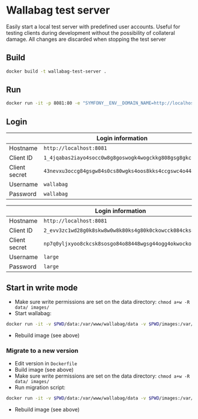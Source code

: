 # Wallabag test server
Easily start a local test server with predefined user accounts. Useful for testing clients during development without the possibility of collateral damage. All changes are discarded when stopping the test server

## Build
```bash
docker build -t wallabag-test-server .
```

## Run
```bash
docker run -it -p 8081:80 -e "SYMFONY__ENV__DOMAIN_NAME=http://localhost:8081" wallabag-test-server
```

## Login
|               | Login information |
| ------------- | ------------- |
| Hostname      | `http://localhost:8081`                                |
| Client ID     | `1_4jqabas2iayo4socc0w8g8goswogk4wogckkg808gsg8gkcs0k` |
| Client secret | `43nevxu3occg84gsgw84s0cs80wgks4oos8kks4ccgswc4o448`   |
| Username      | `wallabag`                                             |
| Password      | `wallabag`                                             |

|               | Login information                                      |
| ------------- | -------------                                          |
| Hostname      | `http://localhost:8081`                                |
| Client ID     | `2_evv3zc1wd28g0k8skw8w0w8k80ks4g80k0ckowcck084cks8o`  |
| Client secret | `np7q0yljxyoo8ckcsk8sosgo84o88448wgsg44ogg4okwocko`    |
| Username      | `large`                                                |
| Password      | `large`                                                |

## Start in write mode
- Make sure write permissions are set on the data directory: `chmod a+w -R data/ images/`
- Start wallabag:
```bash
docker run -it -v $PWD/data:/var/www/wallabag/data -v $PWD/images:/var/www/wallabag/web/assets/images -p 8081:80 -e "SYMFONY__ENV__DOMAIN_NAME=http://localhost:8081" wallabag-test-server
```
- Rebuild image (see above)

### Migrate to a new version

- Edit version in `Dockerfile`
- Build image (see above)
- Make sure write permissions are set on the data directory: `chmod a+w -R data/ images/`
- Run migration script:
```bash
docker run -it -v $PWD/data:/var/www/wallabag/data -v $PWD/images:/var/www/wallabag/web/assets/images -p 8081:80 -e "SYMFONY__ENV__DOMAIN_NAME=http://localhost:8081" wallabag-test-server migrate
```
- Rebuild image (see above)
